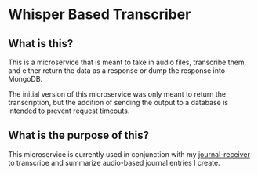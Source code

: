 # Whisper Based Transcriber

## What is this?
This is a microservice that is meant to take in audio files, transcribe them, and either return the data as a response or dump the response into MongoDB.

The initial version of this microservice was only meant to return the transcription, but the addition of sending the output to a database is intended to prevent request timeouts.

## What is the purpose of this?
This microservice is currently used in conjunction with my [journal-receiver](https://github.com/ColbyHman/journal-receiver) to transcribe and summarize audio-based journal entries I create.